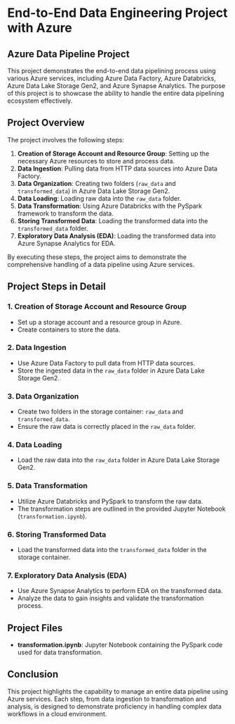 # End-to-End Data Engineering Project with Azure

## Azure Data Pipeline Project

This project demonstrates the end-to-end data pipelining process using various Azure services, including Azure Data Factory, Azure Databricks, Azure Data Lake Storage Gen2, and Azure Synapse Analytics. The purpose of this project is to showcase the ability to handle the entire data pipelining ecosystem effectively.

## Project Overview

The project involves the following steps:
1. **Creation of Storage Account and Resource Group**: Setting up the necessary Azure resources to store and process data.
2. **Data Ingestion**: Pulling data from HTTP data sources into Azure Data Factory.
3. **Data Organization**: Creating two folders (`raw_data` and `transformed_data`) in Azure Data Lake Storage Gen2.
4. **Data Loading**: Loading raw data into the `raw_data` folder.
5. **Data Transformation**: Using Azure Databricks with the PySpark framework to transform the data.
6. **Storing Transformed Data**: Loading the transformed data into the `transformed_data` folder.
7. **Exploratory Data Analysis (EDA)**: Loading the transformed data into Azure Synapse Analytics for EDA.

By executing these steps, the project aims to demonstrate the comprehensive handling of a data pipeline using Azure services.

## Project Steps in Detail

### 1. Creation of Storage Account and Resource Group
- Set up a storage account and a resource group in Azure.
- Create containers to store the data.

### 2. Data Ingestion
- Use Azure Data Factory to pull data from HTTP data sources.
- Store the ingested data in the `raw_data` folder in Azure Data Lake Storage Gen2.

### 3. Data Organization
- Create two folders in the storage container: `raw_data` and `transformed_data`.
- Ensure the raw data is correctly placed in the `raw_data` folder.

### 4. Data Loading
- Load the raw data into the `raw_data` folder in Azure Data Lake Storage Gen2.

### 5. Data Transformation
- Utilize Azure Databricks and PySpark to transform the raw data.
- The transformation steps are outlined in the provided Jupyter Notebook (`transformation.ipynb`).

### 6. Storing Transformed Data
- Load the transformed data into the `transformed_data` folder in the storage container.

### 7. Exploratory Data Analysis (EDA)
- Use Azure Synapse Analytics to perform EDA on the transformed data.
- Analyze the data to gain insights and validate the transformation process.

## Project Files

- **transformation.ipynb**: Jupyter Notebook containing the PySpark code used for data transformation.

## Conclusion

This project highlights the capability to manage an entire data pipeline using Azure services. Each step, from data ingestion to transformation and analysis, is designed to demonstrate proficiency in handling complex data workflows in a cloud environment.
